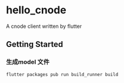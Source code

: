 # hello_cnode

A cnode client written by flutter

## Getting Started

### 生成model 文件

```sh
flutter packages pub run build_runner build

```
